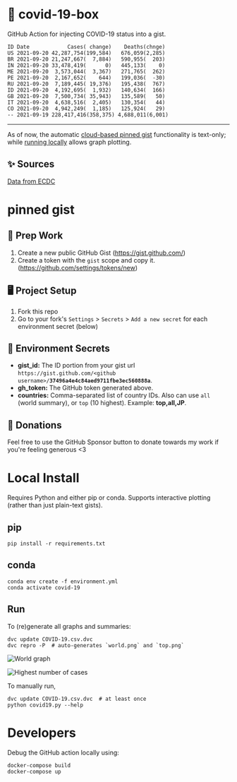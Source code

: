 # 🏥 covid-19-box

GitHub Action for injecting COVID-19 status into a gist.

```
ID Date            Cases( change)    Deaths(chnge)
US 2021-09-20 42,287,754(199,584)   676,059(2,285)
BR 2021-09-20 21,247,667(  7,884)   590,955(  203)
IN 2021-09-20 33,478,419(      0)   445,133(    0)
ME 2021-09-20  3,573,044(  3,367)   271,765(  262)
PE 2021-09-20  2,167,652(    644)   199,036(  -30)
RU 2021-09-20  7,189,445( 19,376)   195,438(  767)
ID 2021-09-20  4,192,695(  1,932)   140,634(  166)
GB 2021-09-20  7,500,734( 35,943)   135,589(   50)
IT 2021-09-20  4,638,516(  2,405)   130,354(   44)
CO 2021-09-20  4,942,249(  1,185)   125,924(   29)
-- 2021-09-19 228,417,416(358,375) 4,688,011(6,001)
```

---

As of now, the automatic [cloud-based pinned gist](#pinned-gist) functionality is text-only;
while [running locally](#local-install) allows graph plotting.

## ✨ Sources

[Data from ECDC](https://www.ecdc.europa.eu/en/publications-data/download-todays-data-geographic-distribution-covid-19-cases-worldwide)

# pinned gist

## 🎒 Prep Work
1. Create a new public GitHub Gist (https://gist.github.com/)
1. Create a token with the `gist` scope and copy it. (https://github.com/settings/tokens/new)

## 🖥 Project Setup
1. Fork this repo
1. Go to your fork's `Settings` > `Secrets` > `Add a new secret` for each environment secret (below)

## 🤫 Environment Secrets
- **gist_id:** The ID portion from your gist url `https://gist.github.com/<github username>/`**`37496a4e4c84aed9711fbe3ec560888a`**.
- **gh_token:** The GitHub token generated above.
- **countries:** Comma-separated list of country IDs. Also can use `all` (world summary), or `top` (10 highest). Example: **top,all,JP**.

## 💸 Donations

Feel free to use the GitHub Sponsor button to donate towards my work if you're feeling generous <3

# Local Install

Requires Python and either pip or conda. Supports interactive plotting (rather than just plain-text gists).

## pip

```
pip install -r requirements.txt
```

## conda

```
conda env create -f environment.yml
conda activate covid-19
```

## Run

To (re)generate all graphs and summaries:

```
dvc update COVID-19.csv.dvc
dvc repro -P  # auto-generates `world.png` and `top.png`
```

![World graph](world.png)

![Highest number of cases](top.png)

To manually run,

```
dvc update COVID-19.csv.dvc  # at least once
python covid19.py --help
```

# Developers

Debug the GitHub action locally using:

```
docker-compose build
docker-compose up
```
